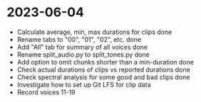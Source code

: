
# 2023-06-04

* Calculate average, min, max durations for clips                    done
* Rename tabs to "00", "01", "02", etc.                              done
* Add "All" tab for summary of all voices                            done
* Rename split_audio.py to split_tones.py                            done
* Add option to omit chunks shorter than a min-duration              done
* Check actual durations of clips vs reported durations              done
* Check spectral analysis for some good and bad clips                done
* Investigate how to set up Git LFS for clip data
* Record voices 11-19
